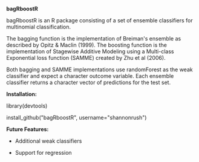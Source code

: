 **bagRboostR**

bagRboostR is an R package consisting of a set of ensemble classifiers for multinomial classification. 

The bagging function is the implementation of Breiman's ensemble as described by Opitz & Maclin (1999). The boosting function is the implementation of Stagewise Additive Modeling using a Multi-class Exponential loss function (SAMME) created by Zhu et al (2006). 

Both bagging and SAMME implementations use randomForest as the weak classifier and expect a character outcome variable.  Each ensemble classifier returns a character vector of predictions for the test set.

**Installation:**

library(devtools)

install_github("bagRboostR", username="shannonrush")

**Future Features:**

- Additional weak classifiers

- Support for regression
